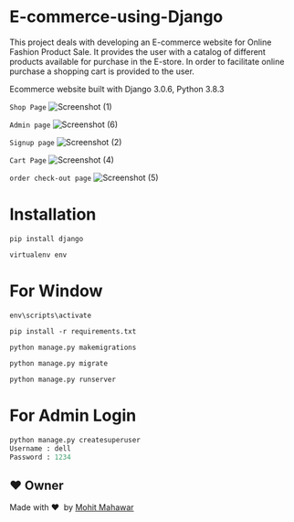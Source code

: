 
# E-commerce-using-Django
This project deals with developing an E-commerce website for Online Fashion Product Sale. It provides the user with a catalog of different products available for purchase in the E-store. In order to facilitate online purchase a shopping cart is provided to the user.


Ecommerce website built with Django 3.0.6, Python 3.8.3


`Shop Page`
![Screenshot (1)](https://user-images.githubusercontent.com/75325526/122684948-397cc300-d226-11eb-98f7-37e2848617dd.png)

`Admin page`
![Screenshot (6)](https://user-images.githubusercontent.com/75325526/122684991-86609980-d226-11eb-818c-c26cbb50924c.png)

`Signup page`
![Screenshot (2)](https://user-images.githubusercontent.com/75325526/122684996-8f516b00-d226-11eb-9422-a7b8dcad45b4.png)


`Cart Page`
![Screenshot (4)](https://user-images.githubusercontent.com/75325526/122685008-99736980-d226-11eb-81bb-8eee929adfce.png)


`order check-out page`
![Screenshot (5)](https://user-images.githubusercontent.com/75325526/122685015-a98b4900-d226-11eb-80be-f83eca3d8cc5.png)



# Installation

`pip install django`

`virtualenv env`

# For Window

`env\scripts\activate`

`pip install -r requirements.txt`

`python manage.py makemigrations`

`python manage.py migrate`

`python manage.py runserver`

# For Admin Login

```python
python manage.py createsuperuser
Username : dell
Password : 1234
```


## :heart: Owner
Made with :heart:&nbsp;  by [Mohit Mahawar](https://github.com/mohitmahawar2011)
